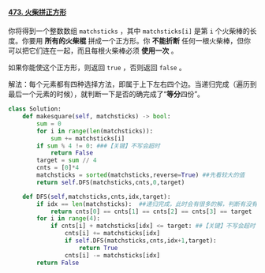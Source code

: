 #### [473. 火柴拼正方形](https://leetcode-cn.com/problems/matchsticks-to-square/)

你将得到一个整数数组 `matchsticks` ，其中 `matchsticks[i]` 是第 `i` 个火柴棒的长度。你要用 **所有的火柴棍** 拼成一个正方形。你 **不能折断** 任何一根火柴棒，但你可以把它们连在一起，而且每根火柴棒必须 **使用一次** 。

如果你能使这个正方形，则返回 `true` ，否则返回 `false` 。

解法：每个元素都有四种选择方法，即属于上下左右四个边。当递归完成（遍历到最后一个元素的时候），就判断一下是否的确完成了“**等分**四份”。

```python
class Solution:
    def makesquare(self, matchsticks) -> bool:
        sum = 0
        for i in range(len(matchsticks)):
            sum += matchsticks[i]
        if sum % 4 != 0: ###【关键】不写会超时
            return False
        target = sum // 4
        cnts = [0]*4
        matchsticks = sorted(matchsticks,reverse=True) ##先看较大的值
        return self.DFS(matchsticks,cnts,0,target)

    def DFS(self,matchsticks,cnts,idx,target):
        if idx == len(matchsticks):  ##递归完成，此时会有很多的解，判断有没有正确的解
            return cnts[0] == cnts[1] == cnts[2] == cnts[3] == target
        for i in range(4):
            if cnts[i] + matchsticks[idx] <= target: ##【关键】不写会超时
                cnts[i] += matchsticks[idx]
                if self.DFS(matchsticks,cnts,idx+1,target):
                    return True
                cnts[i] -= matchsticks[idx]
        return False
```

